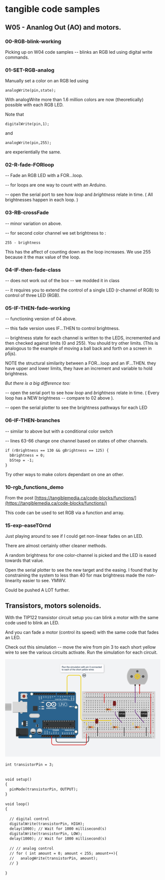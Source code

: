 # tangible code samples
## W05 - Ananlog Out (AO) and motors.

### 00-RGB-blink-working

Picking up on W04 code samples -- blinks an RGB led using digital write commands.

### 01-SET-RGB-analog

Manually set a color on an RGB led using
````
analogWrite(pin,state);
````
With analogWrite more than 1.6 million colors are now (theoretically) possible with each RGB LED.

Note that
````
digitalWrite(pin,1);
````
and

````
analogWrite(pin,255);
````

are experientially the same.

### 02-R-fade-FORloop

-- Fade an RGB LED with a FOR...loop.

-- for loops are one way to count with an Arduino.

-- open the serial port to see how *loop* and *brightness* relate in time. ( All brightnesses happen in each loop. )

### 03-RB-crossFade

-- minor variation on above.

-- for second color channel we set brightness to :

```
255 - brightness

```
This has the affect of counting down as the loop increases.  We use 255 because it the max value of the loop.

### 04-IF-then-fade-class

-- does not work out of the box -- we modded it in class

-- it requires you to extend the control of a single LED (r-channel of RGB) to control of three LED (RGB).

### 05-IF-THEN-fade-working

-- functioning version of 04 above.

-- this fade version uses IF...THEN to control brightness.

-- brightness state for each channel is written to the LEDS, incremented and then checked against limits (0 and 255).  You should try other limits. (This is analogous to the example of moving a ball back and forth on a screen in p5js).

NOTE the structural similarity between a FOR...loop and an IF...THEN.  they have upper and lower limits, they have an increment and variable to hold brightness.

*But there is a big difference too:*

-- open the serial port to see how *loop* and *brightness* relate in time. ( Every loop has a NEW brightness -- compare to 02 above ).

-- open the serial plotter to see the brightness pathways for each LED

### 06-IF-THEN-branches

-- similar to above but with a conditional color switch

-- lines 63-66 change one channel based on states of other channels.

````
if (rBrightness == 130 && gBrightness == 125) {
  bBrightness = 0;
  bStep = -1;
}
````
Try other ways to make colors dependant on one an other.

### 10-rgb_functions_demo

From the post
[https://tangiblemedia.ca/code-blocks/functions/](https://tangiblemedia.ca/code-blocks/functions/)

This code can be used to set RGB via a function and array.


### 15-exp-easeTOrnd

Just playing around to see if I could get non-linear fades on an LED.

There are almost certainly other cleaner methods.

A random brightness for one color-channel is picked and the LED is eased towards that value.

Open the serial plotter to see the new target and the easing.  I found that by constraining the system to less than 40 for max brightness made the non-linearity easier to see. YMWV.

Could be pushed A LOT further.

## Transistors, motors solenoids.

With the TIP122 transistor circuit setup you can blink a motor with the same code used to blink an LED.

And you can fade a motor (control its speed) with the same code that fades an LED.

Check out this simulation -- move the wire from pin 3 to each short yellow wire to see the various circuits activate.  Run the simulation for each circuit.

[![image of transistor simulation](transistor_grab.png)](https://www.tinkercad.com/things/ddzchuJPdsd-transistor-example/editel)


````
int transistorPin = 3;


void setup()
{
  pinMode(transistorPin, OUTPUT);
}

void loop()
{

  // digital control
  digitalWrite(transistorPin, HIGH);
  delay(1000); // Wait for 1000 millisecond(s)
  digitalWrite(transistorPin, LOW);
  delay(1000); // Wait for 1000 millisecond(s)

  // // analog control
  // for ( int amount = 0; amount < 255; amount++){
  //   analogWrite(transistorPin, amount);
  // }

}
````
